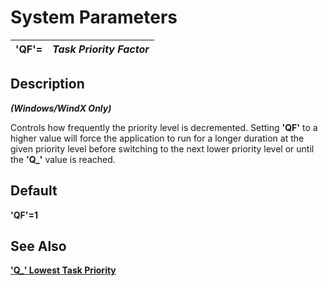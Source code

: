 # System Parameters

**'QF'=** |  **_Task Priority Factor_**  
---|---  
  
##  Description

**_(Windows/WindX Only)_**

Controls how frequently the priority level is decremented. Setting **'QF'** to a higher value will force the application to run for a longer duration at the given priority level before switching to the next lower priority level or until the **'Q_'** value is reached.

##  Default

**'QF'=1**

## See Also

**['Q_' Lowest Task Priority](q_.md)**
